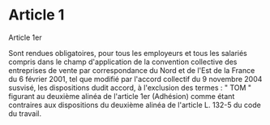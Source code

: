 # Article 1

Article 1er

Sont rendues obligatoires, pour tous les employeurs et tous les salariés compris dans le champ d'application de la convention collective des entreprises de vente par correspondance du Nord et de l'Est de la France du 6 février 2001, tel que modifié par l'accord collectif du 9 novembre 2004 susvisé, les dispositions dudit accord, à l'exclusion des termes : " TOM " figurant au deuxième alinéa de l'article 1er (Adhésion) comme étant contraires aux dispositions du deuxième alinéa de l'article L. 132-5 du code du travail.

